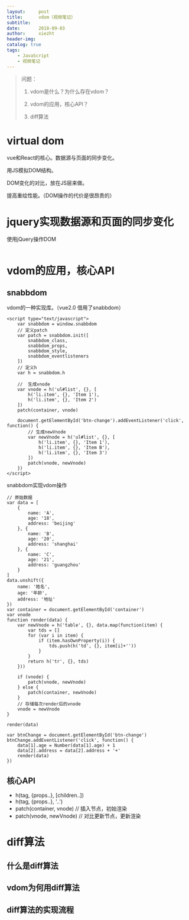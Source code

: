 ```yaml
---
layout:     post
title:      vdom（视频笔记）
subtitle:   
date:       2018-09-03
author:     xiezht
header-img: 
catalog: true
tags: 
    - JavaScript
    - 视频笔记
---
```


> 问题：
>
> 1. vdom是什么？为什么存在vdom？
> 
> 2. vdom的应用，核心API？
> 
> 3. diff算法

# virtual dom

vue和React的核心。数据源与页面的同步变化。

用JS模拟DOM结构。

DOM变化的对比，放在JS层来做。

提高重绘性能。（DOM操作的代价是很昂贵的）

# jquery实现数据源和页面的同步变化

使用jQuery操作DOM

```
```

# vdom的应用，核心API

## snabbdom

vdom的一种实现库。（vue2.0 借用了snabbdom）

```
<script type="text/javascript">
    var snabbdom = window.snabbdom
    // 定义patch
    var patch = snabbdom.init([
        snabbdom_class,
        snabbdom_props,
        snabbdom_style,
        snabbdom_eventlisteners
    ])
    // 定义h
    var h = snabbdom.h

    //  生成vnode
    var vnode = h('ul#list', {}, [
        h('li.item', {}, 'Item 1'),
        h('li.item', {}, 'Item 2')
    ])
    patch(container, vnode)

    document.getElementById('btn-change').addEventListener('click', function() {
        // 生成newVnode
        var newVnode = h('ul#list', {}, [
            h('li.item', {}, 'Item 1'),
            h('li.item', {}, 'Item B'),
            h('li.item', {}, 'Item 3')
        ])
        patch(vnode, newVnode)
    })
</script>
```

snabbdom实现vdom操作

```
// 原始数据
var data = [
    {
        name: 'A',
        age: '18',
        address: 'beijing'
    }, {
        name: 'B',
        age: '20',
        address: 'shanghai'
    }, {
        name: 'C',
        age: '21',
        address: 'guangzhou'
    }
]
data.unshift({
    name: '姓名',
    age: '年龄',
    address: '地址'
})
var container = document.getElementById('container')
var vnode
function render(data) {
    var newVnode = h('table', {}, data.map(function(item) {
        var tds = []
        for (var i in item) {
            if (item.hasOwnProperty(i)) {
                tds.push(h('td', {}, item[i]+''))
            }
        }
        return h('tr', {}, tds)
    }))
    
    if (vnode) {
        patch(vnode, newVnode)
    } else {
        patch(container, newVnode)
    }
    // 存储每次render后的vnode
    vnode = newVnode
}

render(data)

var btnChange = document.getElementById('btn-change')
btnChange.addEventListener('click', function() {
    data[1].age = Number(data[1].age) + 1
    data[2].address = data[2].address + '+'
    render(data)
})
```

## 核心API

* h(tag, {props..}, [children..])
* h(tag, {props..}, '..')
* patch(container, vnode)   // 插入节点，初始渲染
* patch(vnode, newVnode)    // 对比更新节点，更新渲染


# diff算法

## 什么是diff算法

## vdom为何用diff算法

## diff算法的实现流程

